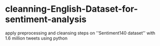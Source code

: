 # cleanning-English-Dataset-for-sentiment-analysis
apply preprocessing and cleansing steps on ''Sentiment140 dataset'' with 1.6 million tweets using python 
